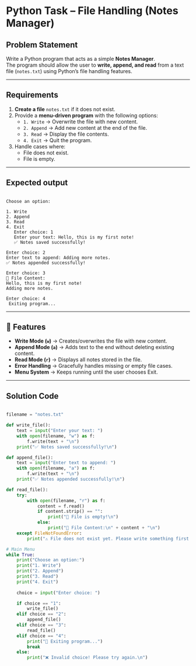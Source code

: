 # Python Task – File Handling (Notes Manager)

## Problem Statement
Write a Python program that acts as a simple **Notes Manager**.  
The program should allow the user to **write, append, and read** from a text file (`notes.txt`) using Python’s file handling features.  

---

## Requirements
1. **Create a file** `notes.txt` if it does not exist.
2. Provide a **menu-driven program** with the following options:
   - `1. Write` → Overwrite the file with new content.
   - `2. Append` → Add new content at the end of the file.
   - `3. Read` → Display the file contents.
   - `4. Exit` → Quit the program.
3. Handle cases where:
   - File does not exist.
   - File is empty.

---

## Expected output
```

Choose an option:

1. Write
2. Append
3. Read
4. Exit
   Enter choice: 1
   Enter your text: Hello, this is my first note!
   ✅ Notes saved successfully!

Enter choice: 2
Enter text to append: Adding more notes.
✅ Notes appended successfully!

Enter choice: 3
📖 File Content:
Hello, this is my first note!
Adding more notes.

Enter choice: 4
 Exiting program...

````

---

## 🔑 Features
- **Write Mode (`w`)** → Creates/overwrites the file with new content.  
- **Append Mode (`a`)** → Adds text to the end without deleting existing content.  
- **Read Mode (`r`)** → Displays all notes stored in the file.  
- **Error Handling** → Gracefully handles missing or empty file cases.  
- **Menu System** → Keeps running until the user chooses Exit.  

---

##  Solution Code

```python

filename = "notes.txt"

def write_file():
    text = input("Enter your text: ")
    with open(filename, "w") as f:
        f.write(text + "\n")
    print("✅ Notes saved successfully!\n")

def append_file():
    text = input("Enter text to append: ")
    with open(filename, "a") as f:
        f.write(text + "\n")
    print("✅ Notes appended successfully!\n")

def read_file():
    try:
        with open(filename, "r") as f:
            content = f.read()
            if content.strip() == "":
                print("📖 File is empty!\n")
            else:
                print("📖 File Content:\n" + content + "\n")
    except FileNotFoundError:
        print("⚠️ File does not exist yet. Please write something first!\n")

# Main Menu
while True:
    print("Choose an option:")
    print("1. Write")
    print("2. Append")
    print("3. Read")
    print("4. Exit")
    
    choice = input("Enter choice: ")

    if choice == "1":
        write_file()
    elif choice == "2":
        append_file()
    elif choice == "3":
        read_file()
    elif choice == "4":
        print("👋 Exiting program...")
        break
    else:
        print("❌ Invalid choice! Please try again.\n")
````
